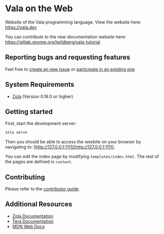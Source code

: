 # Vala on the Web

Website of the Vala programming language. View the website here: https://vala.dev

You can contribute to the new documentation website here: https://gitlab.gnome.org/lwildberg/vala-tutorial

## Reporting bugs and requesting features

Feel free to [create an new issue](https://github.com/colinkiama/vala-www/issues/new/choose) or [participate in an existing one](https://github.com/colinkiama/vala-www/issues)

## System Requirements

- [Zola](https://www.getzola.org) (Version 0.16.0 or higher)

## Getting started

First, start the development server:
```sh
zola serve
```

Then you should be able to access the wesbite on your browser by navigating to: [http://127.0.0.1:1111](http://127.0.0.1:1111).

You can edit the index page by modifying `templates/index.html`. The rest of the pages are defined in `content`.

## Contributing

Please refer to the [contributor guide](docs/CONTRIBUTING.md).

## Additional Resources

- [Zola Documentation](https://www.getzola.org/documentation/getting-started/overview/)
- [Tera Documentation](https://tera.netlify.app/docs/)
- [MDN Web Docs](https://developer.mozilla.org)
